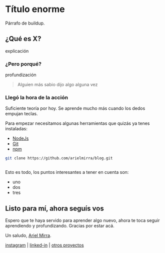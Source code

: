# Título enorme
Párrafo de buildup.

## ¿Qué es X?
explicación

### ¿Pero porqué?
profundización
> Alguien más sabio dijo algo alguna vez

### Llegó la hora de la acción
Suficiente teoría por hoy. Se aprende mucho más cuando los dedos empujan teclas.

Para empezar necesitamos algunas herramientas que quizás ya tenes instaladas:

- [NodeJs](https://nodejs.org/en/download)
- [Git](https://git-scm.com/downloads)
- [npm](https://www.npmjs.com)



``` bash
git clone https://github.com/arielmirra/blog.git
```


```javascript

```



Esto es todo, los puntos interesantes a tener en cuenta son:

- uno
- dos
- tres


## Listo para mí, ahora seguís vos
Espero que te haya servido para aprender algo nuevo, ahora te toca seguir aprendiendo y profundizando. Gracias por estar acá.

Un saludo, [Ariel Mirra](https://linktr.ee/arielmirra).

[instagram](https://www.instagram.com/arielmirra) | [linked-in](https://linkedin.com/in/ariel-mirra) | [otros proyectos](https://linktr.ee/arielmirra)
